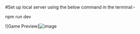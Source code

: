#Set up local server using the below command in the terminal:-

npm run dev

![Game Preview]![image](https://github.com/user-attachments/assets/afba610c-4a99-4649-9f16-92db961ceed1)
